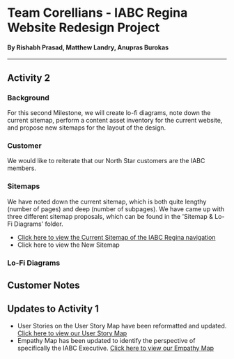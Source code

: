 # Team Corellians - IABC Regina Website Redesign Project
#### By Rishabh Prasad, Matthew Landry, Anupras Burokas

***

## Activity 2 

### Background
For this second Milestone, we will create lo-fi diagrams, note down the current sitemap, perform a content asset inventory for the current website, and propose new sitemaps for the layout of the design.

### Customer
We would like to reiterate that our North Star customers are the IABC members.

### Sitemaps
We have noted down the current sitemap, which is both quite lengthy (number of pages) and deep (number of subpages). We have came up with three different sitemap proposals, which can be found in the 'Sitemap & Lo-Fi Diagrams' folder.

+ [Click here to view the Current Sitemap of the IABC Regina navigation](https://github.com/rishabhprasad/Corellians/blob/main/Milestone%202/Sitemap%20%26%20Lo-Fi%20Diagrams/Current%20Website%20Sitemap.png)
+ Click here to view the New Sitemap


### Lo-Fi Diagrams
 


## Customer Notes

## Updates to Activity 1

+ User Stories on the User Story Map have been reformatted and updated. [Click here to view our User Story Map](https://github.com/rishabhprasad/Corellians/blob/main/Milestone%202/Updated%20User%20Diagrams/Updated%20User%20Stories%20Map%20-%20Corellians.pdf)
+ Empathy Map has been updated to identify the perspective of specifically the IABC Executive. [Click here to view our Empathy Map](https://github.com/rishabhprasad/Corellians/blob/main/Milestone%202/Updated%20User%20Diagrams/Updated%20Empathy%20Map%20-%20Corellians.pdfs)
